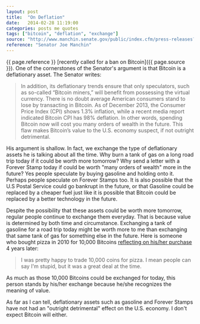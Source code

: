 ```yaml
---
layout: post
title:  "On Deflation"
date:   2014-02-28 11:19:00
categories: posts me quotes
tags: ["bitcoin", "deflation", "exchange"]
source: "http://www.manchin.senate.gov/public/index.cfm/press-releases?ID=237cbd66-6a26-4870-9bcb-20177ae902b0"
reference: "Senator Joe Manchin"
---
```


{{ page.reference }} [recently called for a ban on Bitcoin]({{ page.source }}).  One of the cornerstones of the Senator's argument is that Bitcoin is a deflationary asset.  The Senator writes:

> In addition, its deflationary trends ensure that only speculators, such as so-called “Bitcoin miners,” will benefit from possessing the virtual currency. There is no doubt average American consumers stand to lose by transacting in Bitcoin. As of December 2013, the Consumer Price Index (CPI) shows 1.3% inflation, while a recent media report indicated Bitcoin CPI has 98% deflation. In other words, spending Bitcoin now will cost you many orders of wealth in the future. This flaw makes Bitcoin’s value to the U.S. economy suspect, if not outright detrimental.

His argument is shallow.  In fact, we exchange the type of deflationary assets he is talking about all the time.  Why burn a tank of gas on a long road trip today if it could be worth more tomorrow?  Why send a letter with a Forever Stamp today if could be worth "many orders of wealth" more in the future?  Yes people speculate by buying gasoline and holding onto it.  Perhaps people speculate on Forever Stamps too.  It is also possible that the U.S Postal Service could go bankrupt in the future, or that Gasoline could be replaced by a cheaper fuel just like it is possible that Bitcoin could be replaced by a better technology in the future.

Despite the possibility that these assets could be worth more tomorrow, regular people continue to exchange them everyday.  That is because value is determined by both time and circumstance.  Exchanging a tank of gasoline for a road trip today might be worth more to me than exchanging that same tank of gas for something else in the future.  Here is someone who bought pizza in 2010 for 10,000 Bitcoins [reflecting on his/her purchase][link-1] 4 years later:

> I was pretty happy to trade 10,000 coins for pizza.  I mean people can say I'm stupid, but it was a great deal at the time.

As much as those 10,000 Bitcoins could be exchanged for today, this person stands by his/her exchange because he/she recognizes the meaning of value.

As far as I can tell, deflationary assets such as gasoline and Forever Stamps have not had an "outright detrimental" effect on the U.S. economy. I don't expect Bitcoin will either.

[link-1]:https://bitcointalk.org/index.php?topic=109.msg5141191#msg5141191
